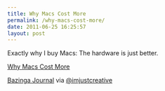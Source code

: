 ```yaml
---
title: Why Macs Cost More
permalink: /why-macs-cost-more/
date: 2011-06-25 16:25:57
layout: post
---
```


Exactly why I buy Macs: The hardware is just better.

[Why Macs Cost More](http://www.bazingajournal.com/2011-06-why-macs-cost-more.html?m=1)

[Bazinga Journal](http://bazingajournal.com/2011-06-why-macs-cost-more.html?m=1) via [@imjustcreative](http://twitter.com/imjustcreative)